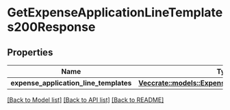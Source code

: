 # GetExpenseApplicationLineTemplates200Response

## Properties

Name | Type | Description | Notes
------------ | ------------- | ------------- | -------------
**expense_application_line_templates** | [**Vec<crate::models::ExpenseApplicationLineTemplate>**](expense_application_line_template.md) |  | 

[[Back to Model list]](../README.md#documentation-for-models) [[Back to API list]](../README.md#documentation-for-api-endpoints) [[Back to README]](../README.md)



